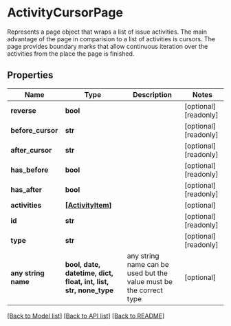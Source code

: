 # ActivityCursorPage

Represents a page object that wraps a list of issue activities. The main advantage of the page in comparision to a list of activities is cursors. The page provides boundary marks that allow continuous iteration over the activities from the place the page is finished.

## Properties
Name | Type | Description | Notes
------------ | ------------- | ------------- | -------------
**reverse** | **bool** |  | [optional] [readonly] 
**before_cursor** | **str** |  | [optional] [readonly] 
**after_cursor** | **str** |  | [optional] [readonly] 
**has_before** | **bool** |  | [optional] [readonly] 
**has_after** | **bool** |  | [optional] [readonly] 
**activities** | [**[ActivityItem]**](ActivityItem.md) |  | [optional] 
**id** | **str** |  | [optional] [readonly] 
**type** | **str** |  | [optional] [readonly] 
**any string name** | **bool, date, datetime, dict, float, int, list, str, none_type** | any string name can be used but the value must be the correct type | [optional]

[[Back to Model list]](../README.md#documentation-for-models) [[Back to API list]](../README.md#documentation-for-api-endpoints) [[Back to README]](../README.md)


